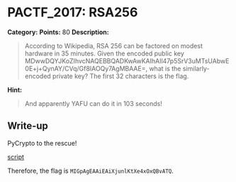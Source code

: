 # PACTF_2017: RSA256

**Category:**
**Points:** 80
**Description:**

>According to Wikipedia, RSA 256 can be factored on modest hardware in 35 minutes. Given the encoded public key MDwwDQYJKoZIhvcNAQEBBQADKwAwKAIhAIl47p5SrV3uMTsUAbwE0E+j+QynAY/CVq/Gf8IAOQy7AgMBAAE=, what is the similarly-encoded private key? The first 32 characters is the flag.

**Hint:**

>And apparently YAFU can do it in 103 seconds!

## Write-up
PyCrypto to the rescue!

[script](solve.py)

Therefore, the flag is `MIGpAgEAAiEAiXjunlKtXe4xOxQBvATQ`.
